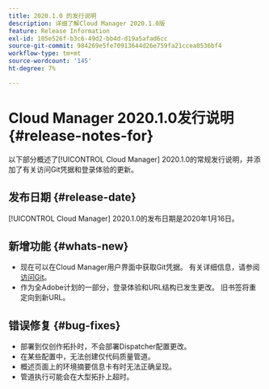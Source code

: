 ```yaml
---
title: 2020.1.0 的发行说明
description: 详细了解Cloud Manager 2020.1.0版
feature: Release Information
exl-id: 105e526f-b3c6-49d2-bb4d-d19a5afad6cc
source-git-commit: 984269e5fe70913644d26e759fa21ccea0536bf4
workflow-type: tm+mt
source-wordcount: '145'
ht-degree: 7%

---
```


# Cloud Manager 2020.1.0发行说明 {#release-notes-for}

以下部分概述了[!UICONTROL Cloud Manager] 2020.1.0的常规发行说明，并添加了有关访问Git凭据和登录体验的更新。

## 发布日期 {#release-date}

[!UICONTROL Cloud Manager] 2020.1.0的发布日期是2020年1月16日。

## 新增功能 {#whats-new}

* 现在可以在Cloud Manager用户界面中获取Git凭据。 有关详细信息，请参阅[访问Git](/help/managing-code/managing-repositories.md)。
* 作为全Adobe计划的一部分，登录体验和URL结构已发生更改。 旧书签将重定向到新URL。


## 错误修复 {#bug-fixes}

* 部署到仅创作拓扑时，不会部署Dispatcher配置更改。
* 在某些配置中，无法创建仅代码质量管道。
* 概述页面上的环境摘要信息卡有时无法正确呈现。
* 管道执行可能会在大型拓扑上超时。
